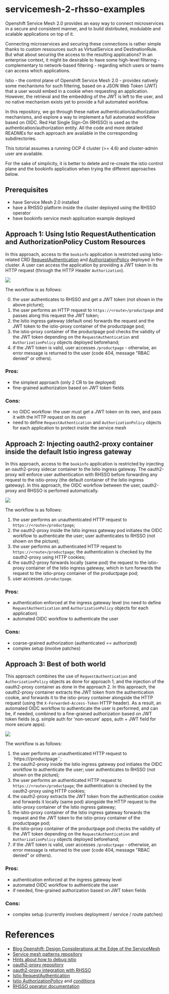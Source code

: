 # servicemesh-2-rhsso-examples

Openshift Service Mesh 2.0 provides an easy way to connect microservices in a secure and consistent manner, and to build distributed, modulable and scalable applications on top of it.

Connecting microservices and securing these connections is rather simple thanks to custom ressources such as VirtualService and DestinationRule. But what about securing the access to the resulting applications?
In an enterprise context, it might be desirable to have some high-level filtering - complementary to network-based filtering - regarding which users or teams can access which applications. 

Istio - the control plane of Openshift Service Mesh 2.0 - provides natively some mechanisms for such filtering, based on a JSON Web Token (JWT) that a user would embed in a cookie when requesting an application. However, the retrieval and the embedding of the JWT is left to the user, and no native mechanism exists yet to provide a full automated workflow.

In this repository, we go through these native authentication/authorization mechanisms, and explore a way to implement a full automated workflow based on OIDC. Red Hat Single Sign-On (RHSSO) is used as the authentication/authorization entity. All the code and more detailed READMEs for each approach are available in the corresponding subdirectories.

This tutorial assumes a running OCP 4 cluster (>= 4.6) and cluster-admin user are available.

For the sake of simplicity, it is better to delete and re-create the istio control plane and the bookinfo application when trying the different approaches below.

## Prerequisites

* have Service Mesh 2.0 installed
* have a RHSSO platform inside the cluster deployed using the RHSSO operator
* have bookinfo service mesh application example deployed 

## Approach 1: Using Istio RequestAuthentication and AuthorizationPolicy Custom Resources

In this approach, access to the `bookinfo` application is restricted using Istio-related CRD [RequestAuthentication](https://istio.io/latest/docs/reference/config/security/request_authentication/) and [AuthorizationPolicy](https://istio.io/latest/docs/reference/config/security/authorization-policy/) deployed in the cluster. A user can access the application by providing a JWT token in its HTTP request (through the HTTP Header `Authorization`).

![](draws/approach_1_istio_requestauthentication_authorizationpolicy.svg)

The workflow is as follows:

0. the user authenticates to RHSSO and get a JWT token (not shown in the above picture);
1. the user performs an HTTP request to `https://<route>/productpage` and passes along this request the JWT token;
2. the Istio ingress gateway (default one) forwards the request and the JWT token to the istio-proxy container of the productpage pod;
3. the istio-proxy container of the productpage pod checks the validity of the JWT token depending on the `RequestAuthentication` and `AuthorizationPolicy` objects deployed beforehand;
4. if the JWT token is valid, user accesses `/productpage` - otherwise, an error message is returned to the user (code 404, message "RBAC denied" or others).

### Pros:
* the simplest approach (only 2 CR to be deployed)
* fine-grained authorization based on JWT token fields

### Cons:
* no OIDC workflow: the user must get a JWT token on its own, and pass it with the HTTP request on its own
* need to define `RequestAuthentication` and `AuthorizationPolicy` objects for each application to protect inside the service mesh

## Approach 2: Injecting oauth2-proxy container inside the default Istio ingress gateway

In this approach, access to the `bookinfo` application is restricted by injecting an oauth2-proxy sidecar container to the Istio ingress gateway. The oauth2-proxy will enforce user authentication with RHSSO before forwarding any request to the istio-proxy (the default container of the Istio ingress gateway). In this approach, the OIDC workflow between the user, oauth2-proxy and RHSSO is perfomed automatically. 

![](draws/approach_2_oauth2-proxy_container_injection.svg)


The workflow is as follows:

1. the user performs an unauthenticated HTTP request to `https://<route>/productpage`;
2. the oauth2-proxy inside the Istio ingress gateway pod initiates the OIDC workflow to authenticate the user; user authenticates to RHSSO (not shown on the picture);
3. the user performs an authenticated HTTP request to `https://<route>/productpage`; the authentication is checked by the oauth2-proxy using HTTP cookies;
4. the oauth2-proxy forwards locally (same pod) the request to the istio-proxy container of the Istio ingress gateway, which in turn forwards the request to the istio-proxy container of the productpage pod;
5. user accesses `/productpage`.

### Pros:
* authentication enforced at the ingress gateway level (no need to define `RequestAuthentication` and `AuthorizationPolicy` objects for each application)
* automated OIDC workflow to authenticate the user

### Cons:
* coarse-grained authorization (authenticated == authorized)
* complex setup (involve patches)

## Approach 3: Best of both world

This approach combines the use of `RequestAuthentication` and `AuthorizationPolicy` objects as done for approach 1, and the injection of the oauth2-proxy container as done in the approach 2. In this approach, the oauth2-proxy container extracts the JWT token from the authentication cookie, and forwards it to the istio-proxy container alongside the HTTP request (using the `X-Forwarded-Access-Token` HTTP header). As a result, an automated OIDC workflow to authenticate the user is performed, and can be, if needed, combined to a fine-grained authorization based on JWT token fields (e.g. simple auth for 'non-secure' apps, auth + JWT field for more secure apps).

![](draws/approach_3_best_of_both.svg)

The workflow is as follows:

1. the user performs an unauthenticated HTTP request to `https://<route>/productpage``;
2. the oauth2-proxy inside the Istio ingress gateway pod initiates the OIDC workflow to authenticate the user; user authenticates to RHSSO (not shown on the picture);
3. the user performs an authenticated HTTP request to `https://<route>/productpage`; the authentication is checked by the oauth2-proxy using HTTP cookies;
4. the oauth2-proxy extracts the JWT token from the authentication cookie and forwards it locally (same pod) alongside the HTTP request to the istio-proxy container of the Istio ingress gateway;
5. the istio-proxy container of the Istio ingress gateway forwards the request and the JWT token to the istio-proxy container of the productpage pod;
6. the istio-proxy container of the productpage pod checks the validity of the JWT token depending on the `RequestAuthentication` and `AuthorizationPolicy` objects deployed beforehand;
7. if the JWT token is valid, user accesses `/productpage` - otherwise, an error message is returned to the user (code 404, message "RBAC denied" or others).

### Pros:
* authentication enforced at the ingress gateway level
* automated OIDC workflow to authenticate the user
* if needed, fine-grained authorization based on JWT token fields

### Cons:
* complex setup (currently involves deployment / service / route patches)

# References
* [Blog Openshift: Design Considerations at the Edge of the ServiceMesh](https://www.openshift.com/blog/design-considerations-at-the-edge-of-the-servicemesh)
* [Service mesh patterns repository](https://github.com/trevorbox/service-mesh-patterns/tree/master/ossm-2.0/auth)
* [Hints about how to debug istio](https://labs.consol.de/development/2020/05/07/debugging-istio.html)
* [oauth2-proxy repository](https://github.com/oauth2-proxy/oauth2-proxy)
* [oauth2-proxy integration with RHSSO](https://oauth2-proxy.github.io/oauth2-proxy/docs/configuration/oauth_provider/#keycloak-auth-provider)
* [Istio RequestAuthentication](https://istio.io/latest/docs/reference/config/security/request_authentication/) 
* [Istio AuthorizationPolicy](https://istio.io/latest/docs/reference/config/security/authorization-policy/) and [conditions](https://istio.io/latest/docs/reference/config/security/conditions/)
* [RHSSO operator documentation](https://access.redhat.com/documentation/en-us/red_hat_single_sign-on/7.4/html/server_installation_and_configuration_guide/operator)
